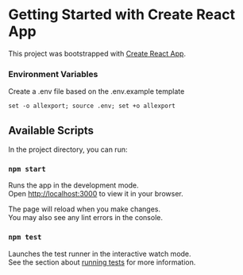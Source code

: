 # Getting Started with Create React App

This project was bootstrapped with [Create React App](https://github.com/facebook/create-react-app).

### Environment Variables
Create a .env file based on the .env.example template
```
set -o allexport; source .env; set +o allexport

```
## Available Scripts

In the project directory, you can run:

### `npm start`

Runs the app in the development mode.\
Open [http://localhost:3000](http://localhost:3000) to view it in your browser.

The page will reload when you make changes.\
You may also see any lint errors in the console.


### `npm test`

Launches the test runner in the interactive watch mode.\
See the section about [running tests](https://facebook.github.io/create-react-app/docs/running-tests) for more information.

